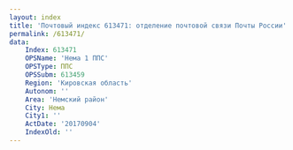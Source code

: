 ```yaml
---
layout: index
title: 'Почтовый индекс 613471: отделение почтовой связи Почты России'
permalink: /613471/
data:
    Index: 613471
    OPSName: 'Нема 1 ППС'
    OPSType: ППС
    OPSSubm: 613459
    Region: 'Кировская область'
    Autonom: ''
    Area: 'Немский район'
    City: Нема
    City1: ''
    ActDate: '20170904'
    IndexOld: ''
---
```

